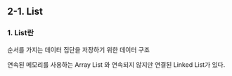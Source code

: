 ## 2-1. List

### 1. List란

순서를 가지는 데이터 집단을 저장하기 위한 데이터 구조

연속된 메모리를 사용하는 Array List 와 연속되지 않지만 연결된 Linked List가 있다.

